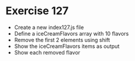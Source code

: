 # Exercise 127

* Create a new index127.js file
* Define a iceCreamFlavors array with 10 flavors
* Remove the first 2 elements using shift
* Show the iceCreamFlavors items as output
* Show each removed flavor